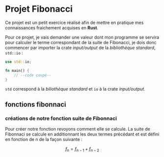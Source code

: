 # Projet Fibonacci
Ce projet est un petit exercice réalisé afin de mettre en pratique mes connaissances fraichement acquises en **Rust**.

Pour ce projet, je vais demander une valeur dont  mon programme se servira pour calculer le terme correspondant de la suite 
de Fibonacci, je dois donc commencer par importer la crate *input/output* de la *bibliothèque standard*, `std::io` :
```Rust
use std::io;

fn main() {
    // --code coupé--
}
```
`std` correspond à la *biliothèque standard* et `io` à la crate *input/output*.

## fonctions fibonnaci
### créations de notre fonction suite de Fibonnaci
Pour créer notre fonction revoyons comment elle se calcule. La suite de Fibonnaci se calcule en additionnant les deux termes précédant et est défini en fonction de 
n de la façon suivante :
```math
f_{n} = f_{n-1} + f_{n-2}
```

